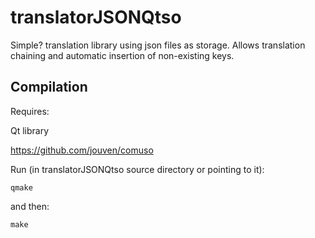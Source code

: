 # translatorJSONQtso
Simple? translation library using json files as storage. Allows translation chaining and automatic insertion of non-existing keys.

Compilation
-----------
Requires:

Qt library

https://github.com/jouven/comuso

Run (in translatorJSONQtso source directory or pointing to it):

    qmake

and then:

    make
